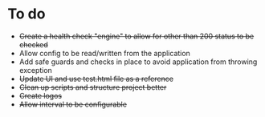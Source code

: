 # To do

- ~~Create a health check "engine" to allow for other than 200 status to be checked~~
- Allow config to be read/written from the application
- Add safe guards and checks in place to avoid application from throwing exception
- ~~Update UI and use test.html file as a reference~~
- ~~Clean up scripts and structure project better~~
- ~~Create logos~~
- ~~Allow interval to be configurable~~